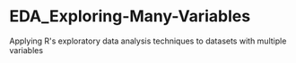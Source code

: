 # EDA_Exploring-Many-Variables
Applying R's exploratory data analysis techniques to datasets with multiple variables
